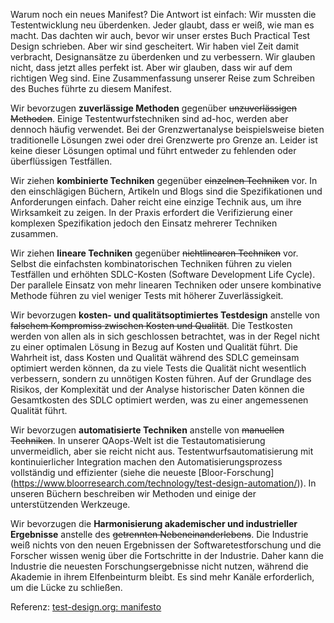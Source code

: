 Warum noch ein neues Manifest? Die Antwort ist einfach: Wir mussten die Testentwicklung neu überdenken. Jeder glaubt, dass er weiß, wie man es macht. Das dachten wir auch, bevor wir unser erstes Buch Practical Test Design schrieben. Aber wir sind gescheitert. Wir haben viel Zeit damit verbracht, Designansätze zu überdenken und zu verbessern. Wir glauben nicht, dass jetzt alles perfekt ist. Aber wir glauben, dass wir auf dem richtigen Weg sind. Eine Zusammenfassung unserer Reise zum Schreiben des Buches führte zu diesem Manifest.

Wir bevorzugen **zuverlässige Methoden** gegenüber ~~unzuverlässigen Methoden~~. Einige Testentwurfstechniken sind ad-hoc, werden aber dennoch häufig verwendet. Bei der Grenzwertanalyse beispielsweise bieten traditionelle Lösungen zwei oder drei Grenzwerte pro Grenze an. Leider ist keine dieser Lösungen optimal und führt entweder zu fehlenden oder überflüssigen Testfällen.

Wir ziehen **kombinierte Techniken** gegenüber ~~einzelnen Techniken~~ vor. In den einschlägigen Büchern, Artikeln und Blogs sind die Spezifikationen und Anforderungen einfach. Daher reicht eine einzige Technik aus, um ihre Wirksamkeit zu zeigen. In der Praxis erfordert die Verifizierung einer komplexen Spezifikation jedoch den Einsatz mehrerer Techniken zusammen.

Wir ziehen **lineare Techniken** gegenüber ~~nichtlinearen Techniken~~ vor. Selbst die einfachsten kombinatorischen Techniken führen zu vielen Testfällen und erhöhten SDLC-Kosten (Software Development Life Cycle). Der parallele Einsatz von mehr linearen Techniken oder unsere kombinative Methode führen zu viel weniger Tests mit höherer Zuverlässigkeit. 

Wir bevorzugen **kosten- und qualitätsoptimiertes Testdesign** anstelle von ~~falschem Kompromiss zwischen Kosten und Qualität~~. Die Testkosten werden von allen als in sich geschlossen betrachtet, was in der Regel nicht zu einer optimalen Lösung in Bezug auf Kosten und Qualität führt. Die Wahrheit ist, dass Kosten und Qualität während des SDLC gemeinsam optimiert werden können, da zu viele Tests die Qualität nicht wesentlich verbessern, sondern zu unnötigen Kosten führen. Auf der Grundlage des Risikos, der Komplexität und der Analyse historischer Daten können die Gesamtkosten des SDLC optimiert werden, was zu einer angemessenen Qualität führt.

Wir bevorzugen **automatisierte Techniken** anstelle von ~~manuellen Techniken~~. In unserer QAops-Welt ist die Testautomatisierung unvermeidlich, aber sie reicht nicht aus. Testentwurfsautomatisierung mit kontinuierlicher Integration machen den Automatisierungsprozess vollständig und effizienter (siehe die neueste [Bloor-Forschung] (https://www.bloorresearch.com/technology/test-design-automation/)). In unseren Büchern beschreiben wir Methoden und einige der unterstützenden Werkzeuge.

Wir bevorzugen die **Harmonisierung akademischer und industrieller Ergebnisse** anstelle des ~~getrennten Nebeneinanderlebens~~. Die Industrie weiß nichts von den neuen Ergebnissen der Softwaretestforschung und die Forscher wissen wenig über die Fortschritte in der Industrie. Daher kann die Industrie die neuesten Forschungsergebnisse nicht nutzen, während die Akademie in ihrem Elfenbeinturm bleibt. Es sind mehr Kanäle erforderlich, um die Lücke zu schließen.

Referenz: [test-design.org: manifesto](https://test-design.org/test-design-manifesto-2/)